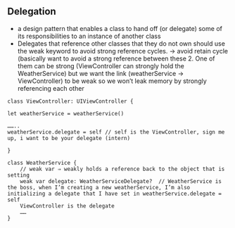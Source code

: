 ## Delegation 

-  a design pattern that enables a class to hand off (or delegate) some of its responsibilities to an instance of another class
-  Delegates that reference other classes that they do not own should use the weak keyword to avoid strong reference cycles. 
-> avoid retain cycle (basically want to avoid a strong reference between these 2. One of them can be strong (ViewController can strongly hold the WeatherService) but we want the link (weatherService → ViewController) to be weak so we won’t leak memory by strongly referencing each other

```
class ViewController: UIViewController {

let weatherService = weatherService()

……..
weatherService.delegate = self // self is the ViewController, sign me up, i want to be your delegate (intern)

}

class WeatherService { 
    // weak var ⇒ weakly holds a reference back to the object that is setting 
    weak var delegate: WeatherServiceDelegate?  // WeatherService is the boss, when I’m creating a new weatherService, I’m also initializing a delegate that I have set in weatherService.delegate = self
    ViewController is the delegate 
    ……
}
```